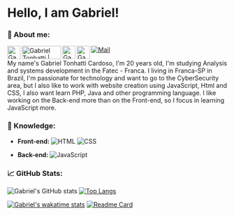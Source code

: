 Hello, I am Gabriel!
====================
### 💬 About me:

<a href="https://twitter.com/GTonhatti">
  <img align="left" alt="Gabriel Tonhatti | Twitter" width="30px" src="https://i.pinimg.com/originals/28/90/ba/2890bac9ba41e52707f36268231dfe9e.png" />
</a>
<a href="https://www.linkedin.com/in/gabriel-tonhatti-2480561b9/">
  <img align="left" alt="Gabriel Tonhatti | Twitter" width="90px" height = "30px" src="https://i3.wp.com/www.mundorh.com.br/wp-content/uploads/2016/09/linkedin-1.jpg" />
</a>
<a href="https://www.facebook.com/Gabriel.Tonhatti.1">
  <img align="left" alt="Gabriel Tonhatti | Twitter" width="30px" height = "30px" src="https://i1.wp.com/www.telesintese.com.br/wp-content/uploads/2016/09/facebook-flat-vector-logo-400x400.png?fit=400%2C400&ssl=1" />
</a>
<a href="https://www.instagram.com/gabrieltonhatti/">
  <img align="left" alt="Gabriel Tonhatti | Twitter" width="30px" height = "30px" src="https://www.itabirito.mg.leg.br/imagens/insta.png/image" />
</a>

[![Mail](https://img.shields.io/badge/EMAIL-D14836?style=for-the-badge&logo=mail.ru&logoColor=white)](mailto:gabrieltonhatti37@gmail.com)


   My name's Gabriel Tonhatti Cardoso, I'm 20 years old, I'm studying Analysis and systems development in the Fatec - Franca. I living in Franca-SP in Brazil, I'm passionate for technology and want to go to the CyberSecurity area, but I also like to work with website creation using JavaScript, Html and CSS, I also want learn PHP, Java and other programming language. I like working on the Back-end more than on the Front-end, so I focus in learning JavaScript more.

  

### 📖 Knowledge:

- <b> Front-end: </b>
 ![HTML](https://camo.githubusercontent.com/cfdb48c5b546d4e05cc4b44bef33280591c4df29a5b75418bce9f45ad6f9253f/68747470733a2f2f696d672e736869656c64732e696f2f62616467652f2d48544d4c352d4533344632363f7374796c653d666c61742d737175617265266c6f676f3d68746d6c35266c6f676f436f6c6f723d666666666666)
![CSS](https://camo.githubusercontent.com/2435c2a64789b8a71c701a1a593b4a6e6869789bfb0626e515dc2a6b6dffa6c5/68747470733a2f2f696d672e736869656c64732e696f2f62616467652f2d435353332d3135373242363f7374796c653d666c61742d737175617265266c6f676f3d63737333)

- <b> Back-end: </b>
![JavaScript](https://camo.githubusercontent.com/621c38293a70f2ef1aff6cf0bb6b37058c4377b4a5c2bd3f53ceea28cc32957c/68747470733a2f2f696d672e736869656c64732e696f2f62616467652f2d4a6176615363726970742d4637444631453f7374796c653d666c61742d737175617265266c6f676f3d6a617661736372697074266c6f676f436f6c6f723d30303030303026636f6c6f723d464643453541)

### 📈 GitHub Stats:

![Gabriel's GitHub stats](https://github-readme-stats.vercel.app/api?username=GabrielTonhatti&show_icons=true&theme=dracula&hide_border=true&include_all_commits=true&count_private=true)
[![Top Langs](https://github-readme-stats.vercel.app/api/top-langs/?username=GabrielTonhatti&layout=compact&theme=dracula&hide_border=true)](https://github.com/anuraghazra/github-readme-stats)

[![Gabriel's wakatime stats](https://github-readme-stats.vercel.app/api/wakatime?username=GabrielTonhatti&theme=dracula&hide_border=true)](https://github.com/anuraghazra/github-readme-stats)
[![Readme Card](https://github-readme-stats.vercel.app/api/pin/?username=GabrielTonhatti&repo=Estudos-JavaScript&theme=dracula&show_owner=true&hide_border=true)](https://github.com/GabrielTonhatti/Estudos-JavaScript)


